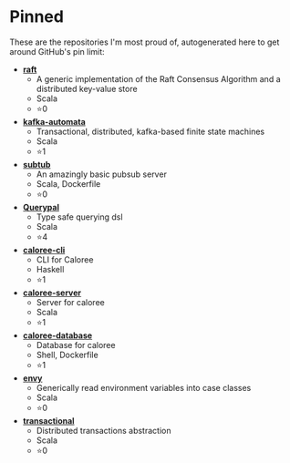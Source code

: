 # Pinned

These are the repositories I'm most proud of, autogenerated here to get around GitHub's pin limit:
* **[raft](https://github.com/stoufexis/raft)**
    * A generic implementation of the Raft Consensus Algorithm and a distributed key-value store
    * Scala
    * :star:0
* **[kafka-automata](https://github.com/stoufexis/kafka-automata)**
    * Transactional, distributed, kafka-based finite state machines
    * Scala
    * :star:1
* **[subtub](https://github.com/stoufexis/subtub)**
    * An amazingly basic pubsub server
    * Scala, Dockerfile
    * :star:0
* **[Querypal](https://github.com/stoufexis/Querypal)**
    * Type safe querying dsl
    * Scala
    * :star:4
* **[caloree-cli](https://github.com/stoufexis/caloree-cli)**
    * CLI for Caloree
    * Haskell
    * :star:1
* **[caloree-server](https://github.com/stoufexis/caloree-server)**
    * Server for caloree
    * Scala
    * :star:1
* **[caloree-database](https://github.com/stoufexis/caloree-database)**
    * Database for caloree
    * Shell, Dockerfile
    * :star:1
* **[envy](https://github.com/stoufexis/envy)**
    * Generically read environment variables into case classes
    * Scala
    * :star:0
* **[transactional](https://github.com/stoufexis/transactional)**
    * Distributed transactions abstraction
    * Scala
    * :star:0
